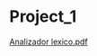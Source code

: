 # Project_1
 
[Analizador lexico.pdf](https://github.com/LanyXD/Project_1/files/14874242/Analizador.lexico.pdf)
